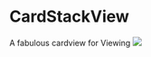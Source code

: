 # CardStackView
A fabulous cardview for Viewing
<img src="https://s-media-cache-ak0.pinimg.com/236x/8e/6c/4b/8e6c4b24086029abf167f429967e984a.jpg"/>
